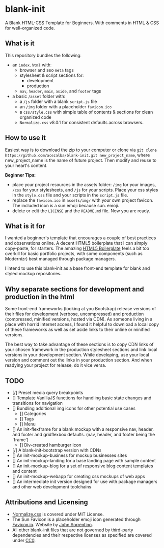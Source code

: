# blank-init

A Blank HTML-CSS Template for Beginners. With comments in HTML & CSS for well-organized code.

## What is it

This repository bundles the following:

- an `index.html` with:
  - browser and seo `meta` tags
  - stylesheet & script sections for:
    - development
    - production
  - `nav`, `header`, `main`, `aside`, and `footer` tags
- a basic `/asset` folder with:
  - a `/js` folder with a blank `script.js` file
  - an `/img` folder with a placeholder `favicon.ico`
  - a `css/style.css` with simple table of contents & sections for clean organized code
  - `Normalize.css` v8.0.1 for consistent defaults across browsers.

## How to use it

Easiest way is to download the zip to your computer or clone via `git clone https://github.com/acezalba/blank-init.git new_project_name`, where new_project_name is the name of future project. Then modify and reuse to your heart's content.

**Beginner Tips:**

- place your project resources in the assets folder: `/img` for your images, `/css` for your stylesheets, and `/js` for your scripts. Place your css styles in the `style.css` file and your scripts in the `script.js` file.
- replace the `favicon.ico` in `assets/img/` with your own project favicon. The included icon is a sun emoji because sun. emoji.
- delete or edit the `LICENSE` and the `README.md` file. Now you are ready.

## What is it for

I wanted a beginner's template that encourages a couple of best practices and observations online. A decent HTML5 boilerplate that I can simply copy-paste, for starters. The amazing [HTML5 Boilerplate](https://html5boilerplate.com/) feels a bit too overkill for basic portfolio projects, with some components (such as Modernizr) best managed through package managers.

I intend to use this blank-init as a base front-end template for blank and styled mockup repositories.

## Why separate sections for development and production in the html

Some front-end frameworks (looking at you Bootstrap) release versions of their files for development (verbose, uncompressed) and production (compressed, minified versions, hosted via CDN). As someone living in a place with horrid internet access, I found it helpful to download a local copy of these frameworks as well as set aside links to their online or minified versions.

The best way to take advantage of these sections is to copy CDN links of your chosen framework in the production stylesheet sections and link local versions in your development section. While developing, use your local version and comment out the links in your production section. And when readying your project for release, do it vice versa.

## TODO

- [/] Preset media query breakpoints
- [] Template VanillaJS functions for handling basic state changes and transitions for navigation
- [] Bundling additional img icons for other potential use cases
  - [] Categories
  - [] Tags
  - [] Menu
- [] An init-flexframe for a blank mockup with a responsive nav, header, and footer and gridflexbox defaults. (nav, header, and footer being the 'frame')
  - [] Div-created hamburger icon
- [/] A blank-init-bootstrap version with CDNs
- [] An init-mockup-business for mockup businesses sites
- [] An init-mockup-landing for a base landing page with sample content
- [] An init-mockup-blog for a set of responsive blog content templates and content
- [] An init-mockup-webapp for creating css mockups of web apps
- [] An intermediate init version designed for use with package managers and other web development toolchains

## Attributions and Licensing

- [Normalize.css](http://github.com/necolas/normalize.css) is covered under MIT License.
- The Sun Favicon is a placeholder emoji icon generated through [Favicon.io](http://favicon.io). Website by [John Sorrentino](https://twitter.com/johnsorrentino).
- All other blank-init files that are not governed by third-party dependencies and their respective licenses as specified are covered under [CC0](https://creativecommons.org/publicdomain/zero/1.0/).
